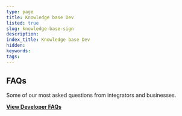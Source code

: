 ```yaml
---
type: page
title: Knowledge base Dev
listed: true
slug: knowledge-base-sign
description: 
index_title: Knowledge base Dev
hidden: 
keywords: 
tags: 
---
```


## FAQs

Some of our most asked questions from integrators and businesses.

**[View Developer FAQs](https://yoti.zendesk.com/hc/en-us/sections/360001350258-Yoti-Sign)**